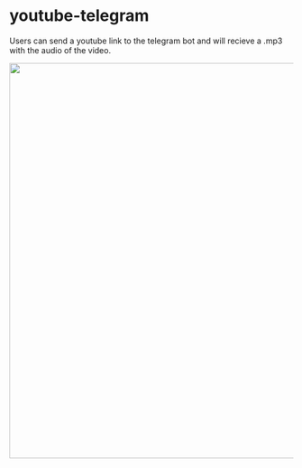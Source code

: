 # youtube-telegram
Users can send a youtube link to the telegram bot and will recieve a .mp3 with the audio of the video.

<img src="https://github.com/BernH4/youtube-telegram/assets/62931413/458db7e9-1afa-48ee-9c77-ac7d94da115c" height="700" >
